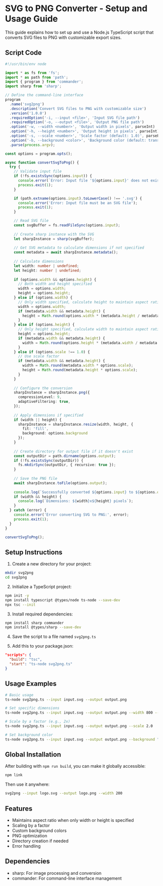 # SVG to PNG Converter - Setup and Usage Guide

This guide explains how to set up and use a Node.js TypeScript script that converts SVG files to PNG with customizable export sizes.

## Script Code

```typescript
#!/usr/bin/env node

import * as fs from 'fs';
import * as path from 'path';
import { program } from 'commander';
import sharp from 'sharp';

// Define the command-line interface
program
  .name('svg2png')
  .description('Convert SVG files to PNG with customizable size')
  .version('1.0.0')
  .requiredOption('-i, --input <file>', 'Input SVG file path')
  .requiredOption('-o, --output <file>', 'Output PNG file path')
  .option('-w, --width <number>', 'Output width in pixels', parseInt)
  .option('-h, --height <number>', 'Output height in pixels', parseInt)
  .option('-s, --scale <number>', 'Scale factor (default: 1.0)', parseFloat, 1.0)
  .option('-b, --background <color>', 'Background color (default: transparent)', 'transparent')
  .parse(process.argv);

const options = program.opts();

async function convertSvgToPng() {
  try {
    // Validate input file
    if (!fs.existsSync(options.input)) {
      console.error(`Error: Input file '${options.input}' does not exist`);
      process.exit(1);
    }

    if (path.extname(options.input).toLowerCase() !== '.svg') {
      console.error('Error: Input file must be an SVG file');
      process.exit(1);
    }

    // Read SVG file
    const svgBuffer = fs.readFileSync(options.input);
    
    // Create sharp instance with the SVG
    let sharpInstance = sharp(svgBuffer);
    
    // Get SVG metadata to calculate dimensions if not specified
    const metadata = await sharpInstance.metadata();
    
    // Calculate dimensions
    let width: number | undefined;
    let height: number | undefined;
    
    if (options.width && options.height) {
      // Both width and height specified
      width = options.width;
      height = options.height;
    } else if (options.width) {
      // Only width specified, calculate height to maintain aspect ratio
      width = options.width;
      if (metadata.width && metadata.height) {
        height = Math.round(options.width * (metadata.height / metadata.width));
      }
    } else if (options.height) {
      // Only height specified, calculate width to maintain aspect ratio
      height = options.height;
      if (metadata.width && metadata.height) {
        width = Math.round(options.height * (metadata.width / metadata.height));
      }
    } else if (options.scale !== 1.0) {
      // Use scale factor
      if (metadata.width && metadata.height) {
        width = Math.round(metadata.width * options.scale);
        height = Math.round(metadata.height * options.scale);
      }
    }
    
    // Configure the conversion
    sharpInstance = sharpInstance.png({
      compressionLevel: 9,
      adaptiveFiltering: true,
    });
    
    // Apply dimensions if specified
    if (width || height) {
      sharpInstance = sharpInstance.resize(width, height, {
        fit: 'fill',
        background: options.background
      });
    }
    
    // Create directory for output file if it doesn't exist
    const outputDir = path.dirname(options.output);
    if (!fs.existsSync(outputDir)) {
      fs.mkdirSync(outputDir, { recursive: true });
    }
    
    // Save the PNG file
    await sharpInstance.toFile(options.output);
    
    console.log(`Successfully converted ${options.input} to ${options.output}`);
    if (width && height) {
      console.log(`Dimensions: ${width}x${height} pixels`);
    }
  } catch (error) {
    console.error('Error converting SVG to PNG:', error);
    process.exit(1);
  }
}

convertSvgToPng();
```

## Setup Instructions

1. Create a new directory for your project:
```sh
mkdir svg2png
cd svg2png
```

2. Initialize a TypeScript project:
```sh
npm init -y
npm install typescript @types/node ts-node --save-dev
npx tsc --init
```

3. Install required dependencies:
```sh
npm install sharp commander
npm install @types/sharp --save-dev
```

4. Save the script to a file named `svg2png.ts`

5. Add this to your package.json:
```json
"scripts": {
  "build": "tsc",
  "start": "ts-node svg2png.ts"
}
```

## Usage Examples

```sh
# Basic usage
ts-node svg2png.ts --input input.svg --output output.png

# Set specific dimensions
ts-node svg2png.ts --input input.svg --output output.png --width 800 --height 600

# Scale by a factor (e.g., 2x)
ts-node svg2png.ts --input input.svg --output output.png --scale 2.0

# Set background color
ts-node svg2png.ts --input input.svg --output output.png --background "#ffffff"
```

## Global Installation

After building with `npm run build`, you can make it globally accessible:

```sh
npm link
```

Then use it anywhere:
```sh
svg2png --input logo.svg --output logo.png --width 200
```

## Features

- Maintains aspect ratio when only width or height is specified
- Scaling by a factor
- Custom background colors
- PNG optimization
- Directory creation if needed
- Error handling

## Dependencies

- sharp: For image processing and conversion
- commander: For command-line interface management
